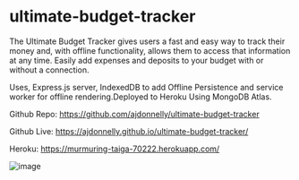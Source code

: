 # ultimate-budget-tracker


The Ultimate Budget Tracker gives users a fast and easy way to track their money and, with offline functionality, allows them to access that information at any time. Easily add expenses and deposits to your budget with or without a connection. 

Uses, Express.js server, IndexedDB to add Offline Persistence and service worker for offline rendering.Deployed to Heroku Using MongoDB Atlas.

Github Repo: https://github.com/ajdonnelly/ultimate-budget-tracker

Github Live: https://ajdonnelly.github.io/ultimate-budget-tracker/

Heroku: https://murmuring-taiga-70222.herokuapp.com/

![image](https://user-images.githubusercontent.com/65695895/99483876-ce33e100-2924-11eb-8021-61651bc3a00d.png)

